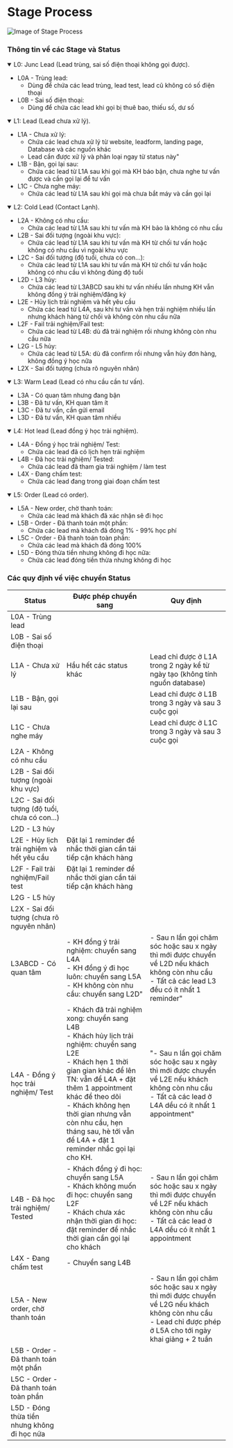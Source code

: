 # Stage Process
![Image of Stage Process](https://github.com/hodu2019/photography/blob/master/photo_2020-02-26_20-19-51.jpg?raw=true)

### Thông tin về các Stage và Status
<details open>
<summary>L0: Junc Lead (Lead trùng, sai số điện thoại không gọi được).</summary>


* L0A - Trùng lead: 
    - Dùng để chứa các lead trùng, lead test, lead cũ không có số điện thoại
* L0B - Sai số điện thoại: 
    - Dùng để chứa các lead khi gọi bị thuê bao, thiếu số, dư số
</details>


<details open>
<summary>L1: Lead (Lead chưa xử lý).</summary>

* L1A - Chưa xử lý: 
    - Chứa các lead chưa xử lý từ website, leadform, landing page, Database và các nguồn khác
    - Lead cần được xử lý và phân loại ngay từ status này"
* L1B - Bận, gọi lại sau: 
    - Chứa các lead từ L1A sau khi gọi mà KH báo bận, chưa nghe tư vấn được và cần gọi lại để tư vấn
* L1C - Chưa nghe máy:
    - Chứa các lead từ L1A sau khi gọi mà chưa bắt máy và cần gọi lại
</details>


<details open>
<summary>L2: Cold Lead (Contact Lạnh).</summary>

* L2A - Không có nhu cầu: 
    - Chứa các lead từ L1A sau khi tư vấn mà KH bảo là không có nhu cầu
* L2B - Sai đối tượng (ngoài khu vực): 
    - Chứa các lead từ L1A sau khi tư vấn mà KH từ chối tư vấn hoặc không có nhu cầu vì ngoài khu vực
* L2C - Sai đối tượng (độ tuổi, chưa có con...): 
    - Chứa các lead từ L1A sau khi tư vấn mà KH từ chối tư vấn hoặc không có nhu cầu vì không đúng độ tuổi
* L2D - L3 hủy: 
    - Chứa các lead từ L3ABCD sau khi tư vấn nhiều lần nhưng KH vẫn không đồng ý trải nghiệm/đăng ký
* L2E - Hủy lịch trải nghiệm và hết yêu cầu
    - Chứa các lead từ L4A, sau khi tư vấn và hẹn trải nghiệm nhiều lần nhưng khách hàng từ chối và không còn nhu cầu nữa
* L2F - Fail trải nghiệm/Fail test:
    - Chứa các lead từ L4B: dù đã trải nghiệm rồi nhưng không còn nhu cầu nữa
* L2G - L5 hủy:
    - Chứa các lead từ L5A: dù đã confirm rồi nhưng vẫn hủy đơn hàng, không đồng ý học nữa
* L2X - Sai đối tượng (chưa rõ nguyên nhân)
</details>


<details open>
<summary>L3: Warm Lead (Lead có nhu cầu cần tư vấn).</summary>

* L3A - Có quan tâm nhưng đang bận
* L3B - Đã tư vấn, KH quan tâm ít
* L3C - Đã tư vấn, cần gửi email
* L3D - Đã tư vấn, KH quan tâm nhiều
</details>


<details open>
<summary>L4: Hot lead (Lead đồng ý học trải nghiệm).</summary>

* L4A - Đồng ý học trải nghiệm/ Test:
    - Chứa các lead đã có lịch hẹn trải nghiệm
* L4B - Đã học trải nghiệm/ Tested:
    - Chứa các lead đã tham gia trải nghiệm / làm test
* L4X - Đang chấm test:
    - Chứa các lead đang trong giai đoạn chấm test
</details>

<details open>
<summary>L5: Order (Lead có order).</summary>

* L5A - New order, chờ thanh toán:
    - Chứa các lead mà khách đã xác nhận sẽ đi học
* L5B - Order - Đã thanh toán một phần:
    - Chứa các lead mà khách đã đóng 1% - 99% học phí
* L5C - Order - Đã thanh toán toàn phần:
    - Chứa các lead mà khách đã đóng 100%
* L5D - Đóng thừa tiền nhưng không đi học nữa:
    - Chứa các lead đóng tiền thừa nhưng không đi học
</details>

### Các quy định về việc chuyển Status

|Status |Được phép chuyển sang  | Quy định 	|
|---	|---	|---	|
|L0A - Trùng lead   	|   	|   	|
|L0B - Sai số điện thoại   	|   	|   	|
|L1A - Chưa xử lý   	| Hầu hết các status khác | Lead chỉ được ở L1A trong 2 ngày kể từ ngày tạo (không tính nguồn database)  	|
|L1B - Bận, gọi lại sau  	|   	|Lead chỉ được ở L1B trong 3 ngày và sau 3 cuộc gọi   	|
|L1C - Chưa nghe máy   	|   	|Lead chỉ được ở L1C trong 3 ngày và sau 3 cuộc gọi   	|
|L2A - Không có nhu cầu   	|   	|   	|
|L2B - Sai đối tượng (ngoài khu vực)   	|   	|   	|
|L2C - Sai đối tượng (độ tuổi, chưa có con...) |   	|   	|
|L2D - L3 hủy  	|   	|   	|
|L2E - Hủy lịch trải nghiệm và hết yêu cầu | Đặt lại 1 reminder để nhắc thời gian cần tái tiếp cận khách hàng   	|   	|
|L2F - Fail trải nghiệm/Fail test|Đặt lại 1 reminder để nhắc thời gian cần tái tiếp cận khách hàng  	|   	|
|L2G - L5 hủy   	|   	|   	|
|L2X - Sai đối tượng (chưa rõ nguyên nhân)  	|   	|   	|
|L3ABCD - Có quan tâm   	|  - KH đồng ý trải nghiệm: chuyển sang L4A  <br> - KH đồng ý đi học luôn: chuyển sang L5A <br> - KH không còn nhu cầu: chuyển sang L2D"|- Sau n lần gọi chăm sóc hoặc sau x ngày thì mới được chuyển về L2D nếu khách không còn nhu cầu <br> - Tất cả các lead  L3 đều có ít nhất 1 reminder"|
|L4A - Đồng ý học trải nghiệm/ Test   	|- Khách đã trải nghiệm xong: chuyển sang L4B <br> - Khách hủy lịch trải nghiệm: chuyển sang L2E <br> - Khách hẹn 1 thời gian gian khác để lên TN: vẫn để L4A + đặt thêm 1 appointment khác để theo dõi <br> - Khách không hẹn thời gian nhưng vẫn còn nhu cầu, hẹn tháng sau, hè tới vẫn để L4A + đặt 1 reminder nhắc gọi lại cho KH. |"- Sau n lần gọi chăm sóc hoặc sau x ngày thì mới được chuyển về L2E nếu khách không còn nhu cầu <br>- Tất cả các lead ở L4A dều có ít nhất 1 appointment" |
|L4B - Đã học trải nghiệm/ Tested   	| - Khách đồng ý đi học: chuyển sang L5A <br> - Khách không muốn đi học: chuyển sang L2F  <br> - Khách chưa xác nhận thời gian đi học: đặt reminder để nhắc thời gian cần gọi lại cho khách 	|- Sau n lần gọi chăm sóc hoặc sau x ngày thì mới được chuyển về L2F nếu khách không còn nhu cầu <br> - Tất cả các lead ở L4A dều có ít nhất 1 appointment   	|
|L4X - Đang chấm test   	|- Chuyển sang L4B   	|   	|
|L5A - New order, chờ thanh toán   	|   	|- Sau n lần gọi chăm sóc hoặc sau x ngày thì mới được chuyển về L2G nếu khách không còn nhu cầu <br> - Lead chỉ được phép ở L5A cho tới ngày khai giảng + 2 tuần |
|L5B - Order - Đã thanh toán một phần  	|   	|   	|
|L5C - Order - Đã thanh toán toàn phần  	|   	|   	|
|L5D - Đóng thừa tiền nhưng không đi học nữa|   	|   	|

